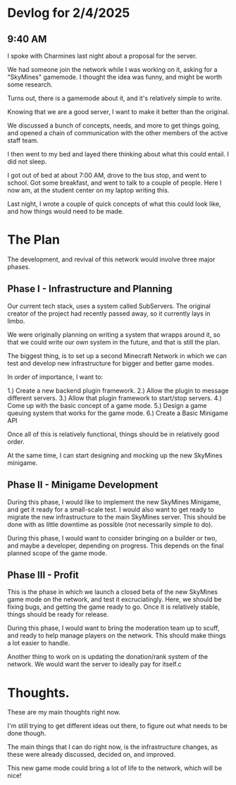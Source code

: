 # Devlog for 2/4/2025

## 9:40 AM
I spoke with Charmines last night about a proposal for the server.

We had someone join the network while I was working on it, asking for a "SkyMines" gamemode. I thought the idea was funny, and might be worth some research.

Turns out, there is a gamemode about it, and it's relatively simple to write.

Knowing that we are a good server, I want to make it better than the original.

We discussed a bunch of concepts, needs, and more to get things going, and opened a chain of communication with the other members of the active staff team.

I then went to my bed and layed there thinking about what this could entail. I did not sleep.

I got out of bed at about 7:00 AM, drove to the bus stop, and went to school. Got some breakfast, and went to talk to a couple of people. Here I now am, at the student center on my laptop writing this.

Last night, I wrote a couple of quick concepts of what this could look like, and how things would need to be made.

# The Plan
The development, and revival of this network would involve three major phases.

## Phase I - Infrastructure and Planning
Our current tech stack, uses a system called SubServers. The original creator of the project had recently passed away, so it currently lays in limbo.

We were originally planning on writing a system that wrapps around it, so that we could write our own system in the future, and that is still the plan.

The biggest thing, is to set up a second Minecraft Network in which we can test and develop new infrastructure for bigger and better game modes.

In order of importance, I want to:

1.) Create a new backend plugin framework.
2.) Allow the plugin to message different servers.
3.) Allow that plugin framework to start/stop servers.
4.) Come up with the basic concept of a game mode.
5.) Design a game queuing system that works for the game mode.
6.) Create a Basic Minigame API

Once all of this is relatively functional, things should be in relatively good order.

At the same time, I can start designing and mocking up the new SkyMines minigame.

## Phase II - Minigame Development
During this phase, I would like to implement the new SkyMines Minigame, and get it ready for a small-scale test. I would also want to get ready to migrate the new infrastructure to the main SkyMines server. This should be done with as little downtime as possible (not necessarily simple to do).

During this phase, I would want to consider bringing on a builder or two, and maybe a developer, depending on progress. This depends on the final planned scope of the game mode.

## Phase III - Profit
This is the phase in which we launch a closed beta of the new SkyMines game mode on the network, and test it excruciatingly. Here, we should be fixing bugs, and getting the game ready to go. Once it is relatively stable, things should be ready for release.

During this phase, I would want to bring the moderation team up to scuff, and ready to help manage players on the network. This should make things a lot easier to handle.

Another thing to work on is updating the donation/rank system of the network. We would want the server to ideally pay for itself.c


# Thoughts.
These are my main thoughts right now.

I'm still trying to get different ideas out there, to figure out what needs to be done though.

The main things that I can do right now, is the infrastructure changes, as these were already discussed, decided on, and improved.

This new game mode could bring a lot of life to the network, which will be nice!